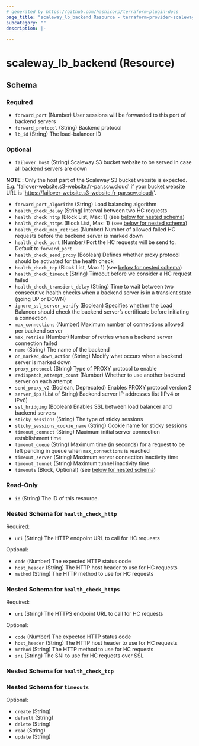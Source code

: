 ```yaml
---
# generated by https://github.com/hashicorp/terraform-plugin-docs
page_title: "scaleway_lb_backend Resource - terraform-provider-scaleway"
subcategory: ""
description: |-
  
---
```


# scaleway_lb_backend (Resource)





<!-- schema generated by tfplugindocs -->
## Schema

### Required

- `forward_port` (Number) User sessions will be forwarded to this port of backend servers
- `forward_protocol` (String) Backend protocol
- `lb_id` (String) The load-balancer ID

### Optional

- `failover_host` (String) Scaleway S3 bucket website to be served in case all backend servers are down

**NOTE** : Only the host part of the Scaleway S3 bucket website is expected.
E.g. 'failover-website.s3-website.fr-par.scw.cloud' if your bucket website URL is 'https://failover-website.s3-website.fr-par.scw.cloud/'.
- `forward_port_algorithm` (String) Load balancing algorithm
- `health_check_delay` (String) Interval between two HC requests
- `health_check_http` (Block List, Max: 1) (see [below for nested schema](#nestedblock--health_check_http))
- `health_check_https` (Block List, Max: 1) (see [below for nested schema](#nestedblock--health_check_https))
- `health_check_max_retries` (Number) Number of allowed failed HC requests before the backend server is marked down
- `health_check_port` (Number) Port the HC requests will be send to. Default to `forward_port`
- `health_check_send_proxy` (Boolean) Defines whether proxy protocol should be activated for the health check
- `health_check_tcp` (Block List, Max: 1) (see [below for nested schema](#nestedblock--health_check_tcp))
- `health_check_timeout` (String) Timeout before we consider a HC request failed
- `health_check_transient_delay` (String) Time to wait between two consecutive health checks when a backend server is in a transient state (going UP or DOWN)
- `ignore_ssl_server_verify` (Boolean) Specifies whether the Load Balancer should check the backend server’s certificate before initiating a connection
- `max_connections` (Number) Maximum number of connections allowed per backend server
- `max_retries` (Number) Number of retries when a backend server connection failed
- `name` (String) The name of the backend
- `on_marked_down_action` (String) Modify what occurs when a backend server is marked down
- `proxy_protocol` (String) Type of PROXY protocol to enable
- `redispatch_attempt_count` (Number) Whether to use another backend server on each attempt
- `send_proxy_v2` (Boolean, Deprecated) Enables PROXY protocol version 2
- `server_ips` (List of String) Backend server IP addresses list (IPv4 or IPv6)
- `ssl_bridging` (Boolean) Enables SSL between load balancer and backend servers
- `sticky_sessions` (String) The type of sticky sessions
- `sticky_sessions_cookie_name` (String) Cookie name for sticky sessions
- `timeout_connect` (String) Maximum initial server connection establishment time
- `timeout_queue` (String) Maximum time (in seconds) for a request to be left pending in queue when `max_connections` is reached
- `timeout_server` (String) Maximum server connection inactivity time
- `timeout_tunnel` (String) Maximum tunnel inactivity time
- `timeouts` (Block, Optional) (see [below for nested schema](#nestedblock--timeouts))

### Read-Only

- `id` (String) The ID of this resource.

<a id="nestedblock--health_check_http"></a>
### Nested Schema for `health_check_http`

Required:

- `uri` (String) The HTTP endpoint URL to call for HC requests

Optional:

- `code` (Number) The expected HTTP status code
- `host_header` (String) The HTTP host header to use for HC requests
- `method` (String) The HTTP method to use for HC requests


<a id="nestedblock--health_check_https"></a>
### Nested Schema for `health_check_https`

Required:

- `uri` (String) The HTTPS endpoint URL to call for HC requests

Optional:

- `code` (Number) The expected HTTP status code
- `host_header` (String) The HTTP host header to use for HC requests
- `method` (String) The HTTP method to use for HC requests
- `sni` (String) The SNI to use for HC requests over SSL


<a id="nestedblock--health_check_tcp"></a>
### Nested Schema for `health_check_tcp`


<a id="nestedblock--timeouts"></a>
### Nested Schema for `timeouts`

Optional:

- `create` (String)
- `default` (String)
- `delete` (String)
- `read` (String)
- `update` (String)

